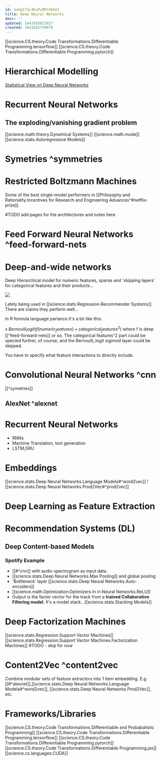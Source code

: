 ```yaml
---
id: 1oUqI7ql4EuPu9Ml94Xe1
title: Deep Neural Networks
desc: ''
updated: 1642455023927
created: 1641835799979
---
```


[[science.CS.theory.Code Transformations.Differentiable Programming.tensorflow]]
[[science.CS.theory.Code Transformations.Differentiable Programming.pytorch]]

# Hierarchical Modelling
[Statistical View on Deep Neural Networks](http://blog.shakirm.com/wp-content/uploads/2015/07/SVDL.pdf)




# Recurrent Neural Networks
## The exploding/vanishing gradient problem
[[science.math.theory.Dynamical Systems]]
[[science.math.mode]]
[[science.stats.Autoregressive Models]]


# Symetries ^symmetries


# Restricted Boltzmann Machines

Some of the best single-model performers in [[Philosophy and Rationality.Incentives for Research and Engineering Advances^#netflix-prize]].



#TODO add pages for the architectures and notes here
# Feed Forward Neural Networks ^feed-forward-nets

# Deep-and-wide networks

Deep Hierarchical model for numeric features, sparse and 'skipping layers' for categorical features and their products...

![](/assets/images/2022-01-17-22-18-25.png)

Lately being used in [[science.stats.Regression.Recommender Systems]]. There are claims they perform well...

In R formula language parlance it's a bit like this:

$x~Bernoulli_logit(f(numeric_features)+categorical_features^2)$
where f is deep [[^feed-forward-nets]] 
or so. The categorical features^2 part could be specied further, of course, and the 
Bernoulli_logit sigmoid layer could be skipped.

You have to specify what feature interactions to directly include.



# Convolutional Neural Networks ^cnn
[[^symetries]]

## AlexNet ^alexnet

#  Recurrent Neural Networks
* RNNs
* Machine Translation, text generation
* LSTM,GRU

# Embeddings
 [[science.stats.Deep Neural Networks.Language Models#^word2vec]]
 ![[science.stats.Deep Neural Networks.Prod2Vec#^prod2vec]]



 


# Deep Learning as Feature Extraction

# Recommendation Systems (DL)

## Deep Content-based Models

### Spotify Example
* [[#^cnn]] with audio spectrogram as input data.
* [[science.stats.Deep Neural Networks.Max Pooling]] and global pooling
* 'Bottleneck' layer [[science.stats.Deep Neural Networks.Auto-encoders]]
* [[science.math.Optimization.Optimizers In in Neural Networks.ReLU]]
* Output is the factor vector for the track from a __trained Collaborative Filtering model__. It's a model stack...[[science.stats.Stacking Models]]















# Deep Factorization Machines
[[science.stats.Regression.Support Vector Machines]]
[[science.stats.Regression.Support Vector Machines.Factorization Machines]]
#TODO - skip for now


# Content2Vec ^content2vec

Combine modular sets of feature extractors into 1 item embedding. E.g.
[[#^alexnet]],[[science.stats.Deep Neural Networks.Language Models#^word2vec]], [[science.stats.Deep Neural Networks.Prod2Vec]], etc. 







# Frameworks/Libraries
 [[science.CS.theory.Code Transformations.Differentiable and Probabalistic Programming]]
 [[science.CS.theory.Code Transformations.Differentiable Programming.tensorflow]]
 [[science.CS.theory.Code Transformations.Differentiable Programming.pytorch]]
 [[science.CS.theory.Code Transformations.Differentiable Programming.jax]]
 [[science.cs.languages.CUDA]]




